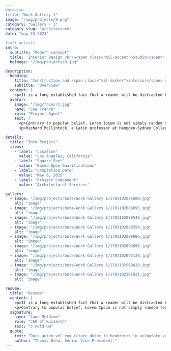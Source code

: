 ```yaml
---
#preview
title: "Work Gallery 1"
image: "/img/projects/9.png"
category: "Gallery - 1"
category_slug: "architecture"
date: "may 24 2023"

#full details
intro:
  subtitle: "Modern concept"
  title: 'Interior Design <br/><span class="mil-accent">Studio</span>'
  bgImage: "/img/projects/8.jpg"

description:
  heading:
    title: 'Construction and <span class="mil-marker">interior</span> design'
    subtitle: "Overview"
  content: |
    <p>It is a long established fact that a reader will be distracted by the readable content of a page when looking at its layout. The point of using Lorem Ipsum is that it has a more-or-less normal distribution of letters, as opposed to using 'Content here, content here', making it look like readable English. Many desktop publishing packages and web page editors now use Lorem Ipsum as their default model text.</p>
  avatar:
    image: "/img/faces/1.jpg"
    name: "Joe French"
    role: "Project Agent"
    text: |
      <p>Contrary to popular belief, Lorem Ipsum is not simply random text. It has roots in classical Latin literature from 45 BC, making it over 2000 years old.</p>
      <p>Richard McClintock, a Latin professor at Hampden-Sydney College in Virginia, looked up one of the more obscure Latin words, consectetur.</p>

details:
  title: "Info Project"
  items:
    - label: "Location"
      value: "Los Angeles, California"
    - label: "Square Feet"
      value: "Based Upon Qualifications"
    - label: "Completion Date"
      value: "May 6, 2025"
    - label: "Project Component"
      value: "Architectural Services"

gallery:
  - image: "/img/projects/bute/Work Gallery 1/1701102071600.jpg"
    alt: "image"
  - image: "/img/projects/bute/Work Gallery 1/1701102086895.jpg"
    alt: "image"
  - image: "/img/projects/bute/Work Gallery 1/1701102088546.jpg"
    alt: "image"
  - image: "/img/projects/bute/Work Gallery 1/1701102088554.jpg"
    alt: "image"
  - image: "/img/projects/bute/Work Gallery 1/1701102089686.jpg"
    alt: "image"
  - image: "/img/projects/bute/Work Gallery 1/1701102092696.jpg"
    alt: "image"
  - image: "/img/projects/bute/Work Gallery 1/1701102093134.jpg"
    alt: "image"
  - image: "/img/projects/bute/Work Gallery 1/1701102560428.jpg"
    alt: "image"
  - image: "/img/projects/bute/Work Gallery 1/1701102561921.jpg"
    alt: "image"

resume:
  title: "Resume"
  content: |
    <p>It is a long established fact that a reader will be distracted by the readable content of a page when looking at its layout.</p>
    <p>Contrary to popular belief, Lorem Ipsum is not simply random text. It has roots in classical Latin literature from 45 BC.</p>
  signature:
    name: "Jane Meldrum"
    role: "CEO of Ruizarch"
    text: "J.meldrum"
  quote:
    text: "Duis autem vel eum iriure dolor in hendrerit in vulputate velit esse molestie consequat"
    author: "Thomas Osha, Senior Vice President."
---
```


